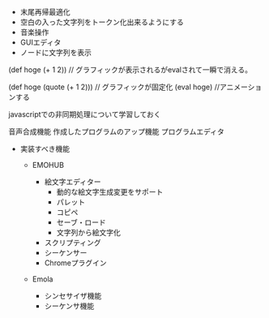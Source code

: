 - 末尾再帰最適化
- 空白の入った文字列をトークン化出来るようにする
- 音楽操作
- GUIエディタ
- ノードに文字列を表示

(def hoge (+ 1 2)) // グラフィックが表示されるがevalされて一瞬で消える。

(def hoge (quote (+ 1 2))) // グラフィックが固定化
(eval hoge) //アニメーションする

javascriptでの非同期処理について学習しておく

音声合成機能
作成したプログラムのアップ機能
プログラムエディタ

- 実装すべき機能
  - EMOHUB
    - 絵文字エディター
      - 動的な絵文字生成変更をサポート
      - パレット
      - コピペ
      - セーブ・ロード
      - 文字列から絵文字化
    - スクリプティング
    - シーケンサー
    - Chromeプラグイン

  - Emola
    - シンセサイザ機能
    - シーケンサ機能
